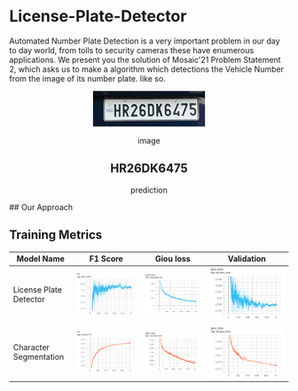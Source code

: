 # License-Plate-Detector
Automated Number Plate Detection is a very important problem in our day to day world, from tolls to security cameras these have enumerous applications.
We present you the solution of Mosaic'21 Problem Statement 2, which asks us to make a algorithm which detections the Vehicle Number from the image of its number plate.
like so.
<center>
<img src="sample_plates/plate_1.jpg?raw=true"/>

image<h2>HR26DK6475</h2>
prediction
</center>
## Our Approach


## Training Metrics
|Model Name| F1 Score| Giou loss | Validation |
|--|--|--|--|
|License Plate Detector|![F1_score](curves/license_train_f1.png?raw=true)|![Giou_loss](curves/license_train_loss.png?raw=true)|![Giou_val_loss](curves/license_val_loss.png?raw=true)|
|Character Segmentation|![F1_score](curves/character_train_f1.png?raw=true)|![Giou_loss](curves/character_train_loss.png?raw=true)|![Giou_val_loss](curves/character_val_loss.png?raw=true)|

